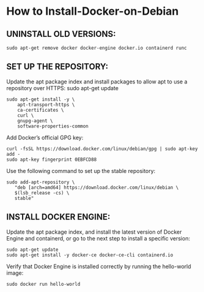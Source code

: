 # How to Install-Docker-on-Debian

## UNINSTALL OLD VERSIONS:

`sudo apt-get remove docker docker-engine docker.io containerd runc`

## SET UP THE REPOSITORY:

Update the apt package index and install packages to allow apt to use a repository over HTTPS:
sudo apt-get update
```
sudo apt-get install -y \
    apt-transport-https \
    ca-certificates \
    curl \
    gnupg-agent \
    software-properties-common
```
Add Docker’s official GPG key:
```
curl -fsSL https://download.docker.com/linux/debian/gpg | sudo apt-key add -
sudo apt-key fingerprint 0EBFCD88
```
Use the following command to set up the stable repository:

```
sudo add-apt-repository \
   "deb [arch=amd64] https://download.docker.com/linux/debian \
   $(lsb_release -cs) \
   stable"
```
## INSTALL DOCKER ENGINE:
Update the apt package index, and install the latest version of Docker Engine and containerd, or go to the next step to install a specific version:
```
sudo apt-get update
sudo apt-get install -y docker-ce docker-ce-cli containerd.io
```
Verify that Docker Engine is installed correctly by running the hello-world image:

`sudo docker run hello-world`
